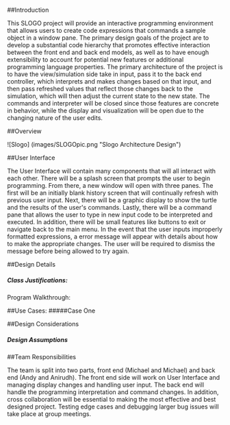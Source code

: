 ##Introduction

This SLOGO project will provide an interactive programming environment that allows users to create code expressions that commands a sample object in a window pane. The primary design goals of the project are to develop a substantial code hierarchy that promotes effective interaction between the front end and back end models, as well as to have enough extensibility to account for potential new features or additional programming language properties. The primary architecture of the project is to have the view/simulation side take in input, pass it to the back end controller, which interprets and makes changes based on that input, and then pass refreshed values that reflect those changes back to the simulation, which will then adjust the current state to the new state. The commands and interpreter will be closed since those features are concrete in behavior, while the display and visualization will be open due to the changing nature of the user edits.  

##Overview

![Slogo] (images/SLOGOpic.png "Slogo Architecture Design")



##User Interface

The User Interface will contain many components that will all interact with each other. There will be a splash screen that prompts the user to begin programming. From there, a new window will open with three panes. The first will be an initially blank history screen that will continually refresh with previous user input. Next, there will be a graphic display to show the turtle and the results of the user's commands. Lastly, there will be a command pane that allows the user to type in new input code to be interpreted and executed. In addition, there will be small features like buttons to exit or navigate back to the main menu. In the event that the user inputs improperly formatted expressions, a error message will appear with details about how to make the appropriate changes. The user will be required to dismiss the message before being allowed to try again.  


##Design Details

##### Class Justifications:


Program Walkthrough:


##Use Cases:
#####Case One


##Design Considerations


##### Design Assumptions 



##Team Responsibilities

The team is split into two parts, front end (Michael and Michael) and back end (Andy and Anirudh). The front end side will work on User Interface and managing display changes and handling user input. The back end will handle the programming interpretation and command changes. In addition, cross collaboration will be essential to making the most effective and best designed project. Testing edge cases and debugging larger bug issues will take place at group meetings.


